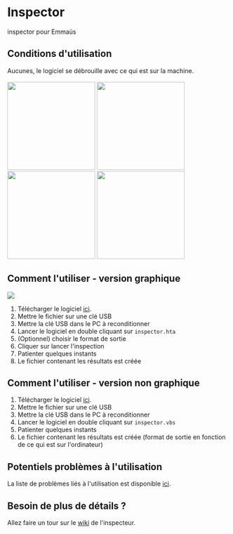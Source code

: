 # Inspector
inspector pour Emmaüs

## Conditions d'utilisation
Aucunes, le logiciel se débrouille avec ce qui est sur la machine.<br /> <br />
<img src="https://upload.wikimedia.org/wikipedia/commons/thumb/8/80/LibreOffice_6.1_Calc_Icon.svg/512px-LibreOffice_6.1_Calc_Icon.svg.png" width="200" height="200" />
<img src="https://icon-library.com/images/ms-excel-icon/ms-excel-icon-12.jpg" width="200" height="200" />
<img src="https://cdn.icon-icons.com/icons2/2753/PNG/512/ext_csv_filetype_icon_176252.png" width="200" height="200" />
<img src="https://www.softmaker.com/images/smo/icons/planmaker_128.png" width="200" height="200" />
## Comment l'utiliser - version graphique
![](https://user-images.githubusercontent.com/91908415/141848177-3f16f451-9e68-4ab0-ba7c-82525dc19655.png)
<!--
![1](https://user-images.githubusercontent.com/92113596/142274809-fc4c4fe9-a740-440b-9eb3-b530fb378c4d.png)
![2](https://user-images.githubusercontent.com/92113596/142274812-5cc0a683-9021-4c68-843f-04a1f874d8df.png)
![3](https://user-images.githubusercontent.com/92113596/142274815-fb431c3b-3321-4b46-b700-e2b6c8c2d29a.png)
![4](https://user-images.githubusercontent.com/92113596/142274818-b9c9f398-3e5f-4391-8b56-e12935d15a79.png)
![5](https://user-images.githubusercontent.com/92113596/142274820-29016914-4e47-4b01-9349-bad261a6b073.png)
![6](https://user-images.githubusercontent.com/92113596/142274823-edbb754f-56ec-48c2-8c72-d79e2a12c9af.png)
![7](https://user-images.githubusercontent.com/92113596/142274825-9d679e72-c773-4df2-aae6-1a8a6ca4021d.png)
![8](https://user-images.githubusercontent.com/92113596/142274826-df14fc39-5593-4255-b863-178875c25727.png)
![9](https://user-images.githubusercontent.com/92113596/142274827-3c419a4f-b4a3-43f7-82e9-685dfd4232ac.png)
![10](https://user-images.githubusercontent.com/92113596/142274829-d47bd3e4-3ca4-4cb3-9fc8-49567c7185b2.png)
![11](https://user-images.githubusercontent.com/92113596/142274832-b677d0f2-c2ae-4342-8c8e-af644d5a4b66.png)
![error1](https://user-images.githubusercontent.com/92113596/142274833-7f8f424e-5ec1-440d-b2e1-ffff817dcce2.png)
-->
1. Télécharger le logiciel [ici](https://raw.githubusercontent.com/emmausConnect/inspector/main/inspector.hta).
2. Mettre le fichier sur une clé USB
3. Mettre la clé USB dans le PC à reconditionner
4. Lancer le logiciel en double cliquant sur ```inspector.hta```
5. (Optionnel) choisir le format de sortie
6. Cliquer sur lancer l'inspection
7. Patienter quelques instants
8. Le fichier contenant les résultats est créée

## Comment l'utiliser - version non graphique
<!--
![1](https://user-images.githubusercontent.com/92113596/142456824-c13be629-f7dd-4a4f-b619-35d4eb77104c.png)
![2](https://user-images.githubusercontent.com/92113596/142456831-dbda6e17-7301-4464-80b6-d7062c237dc6.png)
![3](https://user-images.githubusercontent.com/92113596/142456835-3e367edf-b2cc-48b6-b58c-cd280a56dd91.png)
![4](https://user-images.githubusercontent.com/92113596/142456836-ce8608d7-dea6-4e34-a2cd-b3fdc231f45c.png)
![5](https://user-images.githubusercontent.com/92113596/142459743-f7bb87e7-f3bc-4628-9106-7662bb1830d7.png)
![6](https://user-images.githubusercontent.com/92113596/142459746-3cffe0d6-c1cb-40a6-91b2-1da6ad1da992.png)
![7](https://user-images.githubusercontent.com/92113596/142459749-de52248e-e8b0-408a-a64e-53320624d856.png)
![9](https://user-images.githubusercontent.com/92113596/142459751-5ba04a79-2ad1-4840-b366-615dfc3a1c2b.png)
-->
1. Télécharger le logiciel [ici](https://raw.githubusercontent.com/emmausConnect/inspector/main/inspector.vbs).
2. Mettre le fichier sur une clé USB
3. Mettre la clé USB dans le PC à reconditionner
4. Lancer le logiciel en double cliquant sur ```inspector.vbs```
5. Patienter quelques instants
6. Le fichier contenant les résultats est créée (format de sortie en fonction de ce qui est sur l'ordinateur)

## Potentiels problèmes à l'utilisation
La liste de problèmes liés à l'utilisation est disponible [ici](../../issues).

## Besoin de plus de détails ?
Allez faire un tour sur le [wiki](https://github.com/emmausConnect/inspector/wiki) de l'inspecteur.
